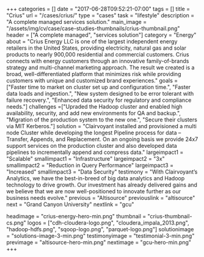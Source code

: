 +++
categories = []
date = "2017-06-28T09:52:21-07:00"
tags = []
title = "Crius"
url = "/cases/crius/"
type = "cases"
task = "lifestyle"
description = "A complete managed services solution."
main_image = "/assets/img/cv/case/case-studies-thumbnails/crius-thumbnail.png"
header = ["A complete managed", "services solution"]
category = "Energy"
about = "Crius Energy LLC is one of the largest independent energy retailers in the United States, providing electricity, natural gas and solar products to nearly 900,000 residential and commercial customers. Crius connects with energy customers through an innovative family-of-brands strategy and multi-channel marketing approach. The result we created is a broad, well-differentiated platform that minimizes risk while providing customers with unique and customized brand experiences."
goals = ["Faster time to market on cluster set up and configuration time.", "Faster data loads and ingestion.", "New system designed to be error tolerant with failure recovery.", "Enhanced data security for regulatory and compliance needs."]
challenges =["Upraded the Hadoop cluster and enabled high availability, security, and add new environments for QA and backup.", "Migration of the production system to the new one.", "Secure their clusters via MIT Kerberos."]
solution = "Clairvoyant installed and provisioned a multi node Cluster while developing the Iongest Pipeline process for data – Transfer, Appends, and Replacement. On an ongoing basis we provide 24x7 support services on the production cluster and also developed data pipelines to incrementally append and compress data."
largeimpact1 = "Scalable"
smallimpact1 = "Infrastructure"
largeimpact2 = "3x"
smallimpact2 = "Reduction in Query Performance"
largeimpact3 = "Increased"
smallimpact3 = "Data Security"
testimony = "With Clairvoyant’s Analytics, we have the best-in-breed of big data analytics and Hadoop technology to drive growth. Our investment has already delivered gains and we believe that we are now well-positioned to innovate further as our business needs evolve."
previous = "Altisource"
previouslink = "altisource"
next = "Grand Canyon University"
nextlink = "gcu"

headimage = "crius-energy-hero-min.png"
thumbnail = "crius-thumbnail-cs.png"
logos = ["cdh-cloudera-logo.png", "cloudera_impala_2013.png", "hadoop-hdfs.png", "sqoop-logo.png", "parquet-logo.png"]
solutionimage = "solutions-image-3-min.png"
testimonyimage = "testimonial-3-min.png"
previmage = "altisource-hero-min.png"
nextimage = "gcu-hero-min.png"
+++